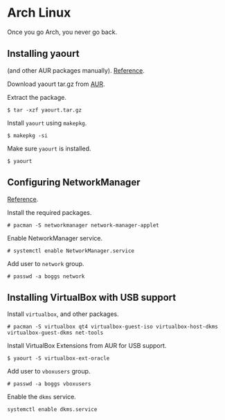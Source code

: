 # Arch Linux
Once you go Arch, you never go back.

## Installing yaourt 
(and other AUR packages manually). [Reference](https://wiki.archlinux.org/index.php/Arch_User_Repository#Installing_packages).

Download yaourt tar.gz from [AUR](https://aur.archlinux.org/packages/yaourt).

Extract the package.
```
$ tar -xzf yaourt.tar.gz
```

Install `yaourt` using `makepkg`.
```
$ makepkg -si
```

Make sure `yaourt` is installed.
```
$ yaourt
```

## Configuring NetworkManager
[Reference](https://evilshit.wordpress.com/2012/09/15/how-to-make-networkmanager-and-network-manager-applet-work-on-arch-linux-with-gnome3/).

Install the required packages.
```
# pacman -S networkmanager network-manager-applet
```

Enable NetworkManager service.
```
# systemctl enable NetworkManager.service
```

Add user to `network` group.
```
# passwd -a boggs network
```

## Installing VirtualBox with USB support
Install `virtualbox`, and other packages.
```
# pacman -S virtualbox qt4 virtualbox-guest-iso virtualbox-host-dkms virtualbox-guest-dkms net-tools
```

Install VirtualBox Extensions from AUR for USB support.
```
$ yaourt -S virtualbox-ext-oracle
```

Add user to `vboxusers` group.
```
# passwd -a boggs vboxusers 
```

Enable the `dkms` service.
```
systemctl enable dkms.service
```
